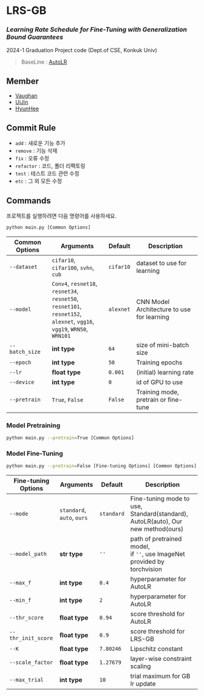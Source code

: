 # LRS-GB
### *Learning Rate Schedule for Fine-Tuning with Generalization Bound Guarantees*
2024-1 Graduation Project code (Dept.of CSE, Konkuk Univ)  
> BaseLine : [AutoLR](https://github.com/youngminPIL/AutoLR)

## Member
- [Vaughan](https://github.com/webb-c)
- [UiJin](https://github.com/youuijin)
- [HyunHee](https://github.com/aesa117)

## Commit Rule
- `add` : 새로운 기능 추가
- `remove` : 기능 삭제  
- `fix` : 오류 수정  
- `refactor` : 코드, 폴더 리팩토링
- `test` : 테스트 코드 관련 수정
- `etc` : 그 외 모든 수정

## Commands
프로젝트를 실행하려면 다음 명령어를 사용하세요.

```bash
python main.py [Common Options]
```

|Common Options|Arguments|Default|Description|
|-------|---------|-------|-----------|
|`--dataset`|`cifar10`, `cifar100`, `svhn`, `cub`|`cifar10`|dataset to use for learning|
|`--model`|`Conv4`, `resnet18`, `resnet34`,<br> `resnet50`, `resnet101`, `resnet152`,<br> `alexnet`, `vgg16`, `vgg19`, `WRN50`, `WRN101`|`alexnet`| CNN Model Architecture to use for learning|
|`--batch_size`|**int type**|`64`|size of mini-batch size|
|`--epoch`|**int type**|`50`|Training epochs|
|`--lr`|**float type**|`0.001`|(initial) learning rate|
|`--device`|**int type**|`0`|id of GPU to use|
|`--pretrain`|`True`, `False`|`False`|Training mode, pretrain or fine-tune|

### Model Pretraining

```bash
python main.py --pretrain=True [Common Options]
```

### Model Fine-Tuning
```bash
python main.py --pretrain=False [Fine-tuning Options] [Common Options]
```
|Fine-tuning Options|Arguments|Default|Description|
|-------|---------|-------|-----------|
|`--mode`|`standard`, `auto`, `ours`|`standard`|Fine-tuning mode to use, Standard(standard), AutoLR(auto), Our new method(ours)|
|`--model_path`|**str type**|`''`|path of pretrained model, <br> if `''`, use ImageNet provided by torchvision|
|`--max_f`|**int type**|`0.4`|hyperparameter for AutoLR|
|`--min_f`|**int type**|`2`|hyperparameter for AutoLR|
|`--thr_score`|**float type**|`0.94`|score threshold for AutoLR|
|`--thr_init_score`|**float type**|`0.9`|score threshold for LRS-GB|
|`--K`|**float type**|`7.80246`|Lipschitz constant|
|`--scale_factor`|**float type**|`1.27679`|layer-wise constraint scaling|
|`--max_trial`|**int type**|`10`|trial maximum for GB lr update|